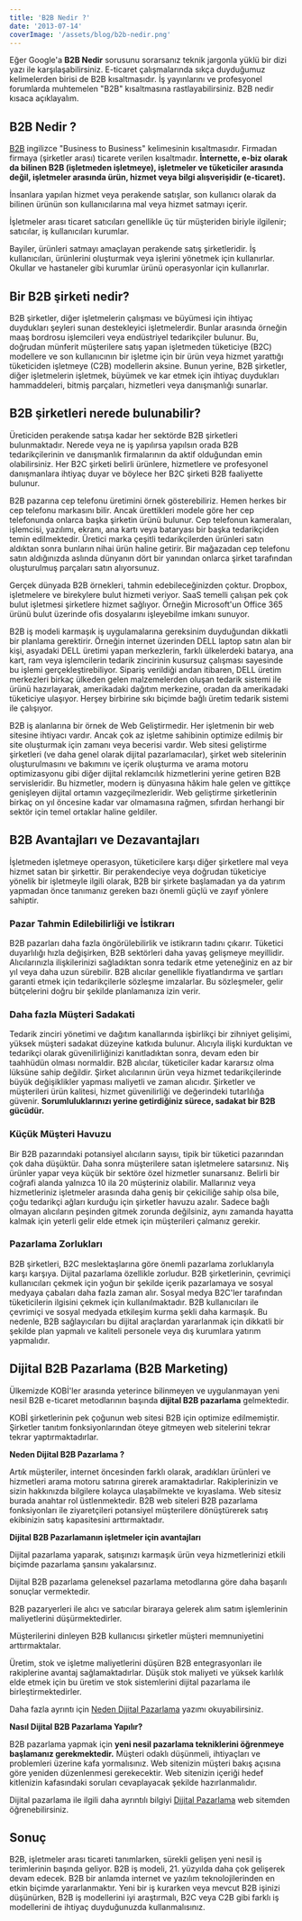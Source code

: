 ```yaml
---
title: 'B2B Nedir ?'
date: '2013-07-14'
coverImage: '/assets/blog/b2b-nedir.png'
---
```


Eğer Google'a **B2B Nedir** sorusunu sorarsanız teknik jargonla yüklü bir dizi yazı ile karşılaşabilirsiniz. E-ticaret çalışmalarında sıkça duyduğumuz kelimelerden birisi de B2B kısaltmasıdır. İş yayınlarını ve profesyonel forumlarda muhtemelen "B2B" kısaltmasına rastlayabilirsiniz. B2B nedir kısaca açıklayalım.

## B2B Nedir ?

[B2B](http://tr.wikipedia.org/wiki/B2B) ingilizce "Business to Business" kelimesinin kısaltmasıdır. Firmadan firmaya
(şirketler arası) ticarete verilen kısaltmadır. **İnternette, e-biz olarak da bilinen
B2B (işletmeden işletmeye), işletmeler ve tüketiciler arasında değil, işletmeler
arasında ürün, hizmet veya bilgi alışverişidir (e-ticaret).**

İnsanlara yapılan hizmet veya perakende satışlar, son kullanıcı olarak da bilinen ürünün son kullanıcılarına mal veya hizmet satmayı içerir.

İşletmeler arası ticaret satıcıları genellikle üç tür müşteriden biriyle ilgilenir; satıcılar, iş kullanıcıları kurumlar.

Bayiler, ürünleri satmayı amaçlayan perakende satış şirketleridir. İş kullanıcıları, ürünlerini oluşturmak veya işlerini yönetmek için kullanırlar. Okullar ve hastaneler gibi kurumlar ürünü operasyonlar için kullanırlar.

## Bir B2B şirketi nedir?

B2B şirketler, diğer işletmelerin çalışması ve büyümesi için ihtiyaç duydukları şeyleri sunan destekleyici işletmelerdir. Bunlar arasında örneğin maaş bordrosu işlemcileri veya endüstriyel tedarikçiler bulunur. Bu, doğrudan münferit müşterilere satış yapan işletmeden tüketiciye (B2C) modellere ve son kullanıcının bir işletme için bir ürün veya hizmet yarattığı tüketiciden işletmeye (C2B) modellerin aksine. Bunun yerine, B2B şirketler, diğer işletmelerin işletmek, büyümek ve kar etmek için ihtiyaç duydukları hammaddeleri, bitmiş parçaları, hizmetleri veya danışmanlığı sunarlar.

## B2B şirketleri nerede bulunabilir?

Üreticiden perakende satışa kadar her sektörde B2B şirketleri bulunmaktadır. Nerede veya ne iş yapılırsa yapılsın orada B2B tedarikçilerinin ve danışmanlık firmalarının da aktif olduğundan emin olabilirsiniz. Her B2C şirketi belirli ürünlere, hizmetlere ve profesyonel danışmanlara ihtiyaç duyar ve böylece her B2C şirketi B2B faaliyette bulunur.

B2B pazarına cep telefonu üretimini örnek gösterebiliriz. Hemen herkes bir cep telefonu markasını bilir. Ancak ürettikleri modele göre her cep telefonunda onlarca başka şirketin ürünü bulunur. Cep telefonun kameraları, işlemcisi, yazılımı, ekranı, ana kartı veya bataryası bir başka tedarikçiden temin edilmektedir. Üretici marka çeşitli tedarikçilerden ürünleri satın aldıktan sonra bunların nihai ürün haline getirir. Bir mağazadan cep telefonu satın aldığınızda aslında dünyanın dört bir yanından onlarca şirket tarafından oluşturulmuş parçaları satın alıyorsunuz.

Gerçek dünyada B2B örnekleri, tahmin edebileceğinizden çoktur. Dropbox, işletmelere ve birekylere bulut hizmeti veriyor. SaaS temelli çalışan pek çok bulut işletmesi şirketlere hizmet sağlıyor. Örneğin Microsoft'un Office 365 ürünü bulut üzerinde ofis dosyalarını işleyebilme imkanı sunuyor.

B2B iş modeli karmaşık iş uygulamalarına gereksinim duyduğundan dikkatli bir planlama gerektirir. Örneğin internet üzerinden DELL laptop satın alan bir kişi, asyadaki DELL üretimi yapan merkezlerin, farklı ülkelerdeki batarya, ana kart, ram veya işlemcilerin tedarik zincirinin kusursuz çalışması sayesinde bu işlemi gerçekleştirebiliyor. Sipariş verildiği andan itibaren, DELL üretim merkezleri birkaç ülkeden gelen malzemelerden oluşan tedarik sistemi ile ürünü hazırlayarak, amerikadaki dağıtım merkezine, oradan da amerikadaki tüketiciye ulaşıyor. Herşey birbirine sıkı biçimde bağlı üretim tedarik sistemi ile çalışıyor.

B2B iş alanlarına bir örnek de Web Geliştirmedir. Her işletmenin bir web sitesine ihtiyacı vardır. Ancak çok az işletme sahibinin optimize edilmiş bir site oluşturmak için zamanı veya becerisi vardır. Web sitesi geliştirme şirketleri (ve daha genel olarak dijital pazarlamacılar), şirket web sitelerinin oluşturulmasını ve bakımını ve içerik oluşturma ve arama motoru optimizasyonu gibi diğer dijital reklamcılık hizmetlerini yerine getiren B2B servisleridir. Bu hizmetler, modern iş dünyasına hâkim hale gelen ve gittikçe genişleyen dijital ortamın vazgeçilmezleridir. Web geliştirme şirketlerinin birkaç on yıl öncesine kadar var olmamasına rağmen, sıfırdan herhangi bir sektör için temel ortaklar haline geldiler.

## B2B Avantajları ve Dezavantajları

İşletmeden işletmeye operasyon, tüketicilere karşı diğer şirketlere mal veya hizmet satan bir şirkettir. Bir perakendeciye veya doğrudan tüketiciye yönelik bir işletmeyle ilgili olarak, B2B bir şirkete başlamadan ya da yatırım yapmadan önce tanımanız gereken bazı önemli güçlü ve zayıf yönlere sahiptir.

### Pazar Tahmin Edilebilirliği ve İstikrarı

B2B pazarları daha fazla öngörülebilirlik ve istikrarın tadını çıkarır. Tüketici duyarlılığı hızla değişirken, B2B sektörleri daha yavaş gelişmeye meyillidir. Alıcılarınızla ilişkilerinizi sağladıktan sonra tedarik etme yeteneğiniz en az bir yıl veya daha uzun sürebilir. B2B alıcılar genellikle fiyatlandırma ve şartları garanti etmek için tedarikçilerle sözleşme imzalarlar. Bu sözleşmeler, gelir bütçelerini doğru bir şekilde planlamanıza izin verir.

### Daha fazla Müşteri Sadakati

Tedarik zinciri yönetimi ve dağıtım kanallarında işbirlikçi bir zihniyet gelişimi, yüksek müşteri sadakat düzeyine katkıda bulunur. Alıcıyla ilişki kurduktan ve tedarikçi olarak güvenilirliğinizi kanıtladıktan sonra, devam eden bir taahhüdün olması normaldir. B2B alıcılar, tüketiciler kadar kararsız olma lüksüne sahip değildir. Şirket alıcılarının ürün veya hizmet tedarikçilerinde büyük değişiklikler yapması maliyetli ve zaman alıcıdır. Şirketler ve müşterileri ürün kalitesi, hizmet güvenilirliği ve değerindeki tutarlılığa güvenir. **Sorumluluklarınızı yerine getirdiğiniz sürece, sadakat bir B2B gücüdür.**

### Küçük Müşteri Havuzu

Bir B2B pazarındaki potansiyel alıcıların sayısı, tipik bir tüketici pazarından çok daha düşüktür. Daha sonra müşterilere satan işletmelere satarsınız. Niş ürünler yapar veya küçük bir sektöre özel hizmetler sunarsanız. Belirli bir coğrafi alanda yalnızca 10 ila 20 müşteriniz olabilir. Mallarınız veya hizmetleriniz işletmeler arasında daha geniş bir çekiciliğe sahip olsa bile, çoğu tedarikçi ağları kurduğu için şirketler havuzu azalır. Sadece bağlı olmayan alıcıların peşinden gitmek zorunda değilsiniz, aynı zamanda hayatta kalmak için yeterli gelir elde etmek için müşterileri çalmanız gerekir.

### Pazarlama Zorlukları

B2B şirketleri, B2C meslektaşlarına göre önemli pazarlama zorluklarıyla karşı karşıya. Dijital pazarlama özellikle zorludur. B2B şirketlerinin, çevrimiçi kullanıcıları çekmek için yoğun bir şekilde içerik pazarlamaya ve sosyal medyaya çabaları daha fazla zaman alır. Sosyal medya B2C'ler tarafından tüketicilerin ilgisini çekmek için kullanılmaktadır. B2B kullanıcıları ile çevrimiçi ve sosyal medyada etkileşim kurma şekli daha karmaşık. Bu nedenle, B2B sağlayıcıları bu dijital araçlardan yararlanmak için dikkatli bir şekilde plan yapmalı ve kaliteli personele veya dış kurumlara yatırım yapmalıdır.

## Dijital B2B Pazarlama (B2B Marketing)

Ülkemizde KOBİ'ler arasında yeterince bilinmeyen ve uygulanmayan yeni nesil B2B e-ticaret metodlarının başında **dijital B2B pazarlama** gelmektedir.

KOBİ şirketlerinin pek çoğunun web sitesi B2B için optimize edilmemiştir. Şirketler tanıtım fonksiyonlarından öteye gitmeyen web sitelerini tekrar tekrar yaptırmaktadırlar.

**Neden Dijital B2B Pazarlama ?**

Artık müşteriler, internet öncesinden farklı olarak, aradıkları ürünleri ve hizmetleri arama motoru satırına girerek aramaktadırlar. Rakiplerinizin ve sizin hakkınızda bilgilere kolayca ulaşabilmekte ve kıyaslama. Web sitesiz burada anahtar rol üstlenmektedir. B2B web siteleri B2B pazarlama fonksiyonları ile ziyaretçileri potansiyel müşterilere dönüştürerek satış ekibinizin satış kapasitesini arttırmaktadır.

**Dijital B2B Pazarlamanın işletmeler için avantajları**

Dijital pazarlama yaparak, satışınızı karmaşık ürün veya hizmetlerinizi etkili biçimde pazarlama şansını yakalarsınız.

Dijital B2B pazarlama geleneksel pazarlama metodlarına göre daha başarılı sonuçlar vermektedir.

B2B pazaryerleri ile alıcı ve satıcılar biraraya gelerek alım satım işlemlerinin maliyetlerini düşürmektedirler.

Müşterilerini dinleyen B2B kullanıcısı şirketler müşteri memnuniyetini arttırmaktalar.

Üretim, stok ve işletme maliyetlerini düşüren B2B entegrasyonları ile rakiplerine avantaj sağlamaktadırlar. Düşük stok maliyeti ve yüksek karlılık elde etmek için bu üretim ve stok sistemlerini dijital pazarlama ile birleştirmektedirler.

Daha fazla ayrıntı için [Neden Dijital Pazarlama](https://pazarlama.info.tr/neden-dijital-pazarlama/) yazımı okuyabilirsiniz.

**Nasıl Dijital B2B Pazarlama Yapılır?**

B2B pazarlama yapmak için **yeni nesil pazarlama tekniklerini öğrenmeye başlamanız gerekmektedir.** Müşteri odaklı düşünmeli, ihtiyaçları ve problemleri üzerine kafa yormalısınız. Web sitenizin müşteri bakış açısına göre yeniden düzenlenmesi gerekecektir. Web sitenizin içeriği hedef kitlenizin kafasındaki soruları cevaplayacak şekilde hazırlanmalıdır.

Dijital pazarlama ile ilgili daha ayrıntılı bilgiyi [Dijital Pazarlama](https://pazarlama.info.tr/) web sitemden öğrenebilirsiniz.

## Sonuç

B2B, işletmeler arası ticareti tanımlarken, sürekli gelişen yeni nesil iş terimlerinin başında geliyor. B2B iş modeli, 21. yüzyılda daha çok gelişerek devam edecek.
B2B bir anlamda internet ve yazılım teknolojilerinden en etkin biçimde yararlanmaktır. Yeni bir iş kurarken veya mevcut B2B işinizi düşünürken, B2B iş modellerini iyi araştırmalı, B2C veya C2B gibi farklı iş modellerini de ihtiyaç duyduğunuzda kullanmalısınız.
